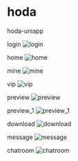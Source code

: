 # hoda
hoda-uniapp

login
![login](http://static.xch752.com/hoda/login.png)

home
![home](http://static.xch752.com/hoda/home.png)

mine
![mine](http://static.xch752.com/hoda/mine.png)

vip
![vip](http://static.xch752.com/hoda/vip.png)

preview
![preview](http://static.xch752.com/hoda/preview.png)

preview_1
![preview_1](http://static.xch752.com/hoda/preview_1.png)

download
![download](http://static.xch752.com/hoda/download.png)

message
![message](http://static.xch752.com/hoda/message.png)

chatroom
![chatroom](http://static.xch752.com/hoda/chatroom.png)


